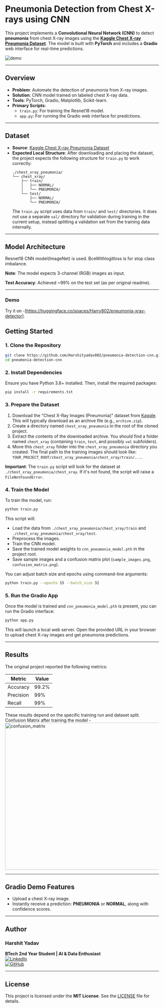 #  Pneumonia Detection from Chest X-rays using CNN

This project implements a **Convolutional Neural Network (CNN)** to detect **pneumonia** from chest X-ray images using the [**Kaggle Chest X-ray Pneumonia Dataset**](https://www.kaggle.com/datasets/paultimothymooney/chest-xray-pneumonia). The model is built with **PyTorch** and includes a **Gradio** web interface for real-time predictions.

![demo](assets/demo.gif) <!-- Optional: Add a demo image or remove this line -->

---

##  Overview

- **Problem**: Automate the detection of pneumonia from X-ray images.
- **Solution**: CNN model trained on labeled chest X-ray data.
- **Tools**: PyTorch, Gradio, Matplotlib, Scikit-learn.
- **Primary Scripts**:
    - `train.py`: For training the Resnet18 model.
    - `app.py`: For running the Gradio web interface for predictions.

---

##  Dataset

- **Source**: [Kaggle Chest X-ray Pneumonia Dataset](https://www.kaggle.com/datasets/paultimothymooney/chest-xray-pneumonia)
- **Expected Local Structure**: After downloading and placing the dataset, the project expects the following structure for `train.py` to work correctly:
  ```
  ./chest_xray_pneumonia/
  └── chest_xray/
      ├── train/
      │   ├── NORMAL/
      │   └── PNEUMONIA/
      └── test/
          ├── NORMAL/
          └── PNEUMONIA/
  ```
  The `train.py` script uses data from `train/` and `test/` directories. It does not use a separate `val/` directory for validation during training in the current setup, instead splitting a validation set from the training data internally.

---

##  Model Architecture

Resnet18 CNN model(ImageNet) is used.
BceWithlogitloss is for stop class imbalance.


**Note**: The model expects 3-channel (RGB) images as input.

**Test Accuracy**: Achieved ~99% on the test set (as per original readme).

---
### Demo 
Try it on -[https://huggingface.co/spaces/Harry802/pneumonia-xray-detector].

##  Getting Started

### 1. Clone the Repository

```bash
git clone https://github.com/Harshityadav802/pneumonia-detection-cnn.git
cd pneumonia-detection-cnn
```

### 2. Install Dependencies

Ensure you have Python 3.8+ installed. Then, install the required packages:
```bash
pip install -r requirements.txt
```

### 3. Prepare the Dataset

1.  Download the "Chest X-Ray Images (Pneumonia)" dataset from [Kaggle](https://www.kaggle.com/datasets/paultimothymooney/chest-xray-pneumonia). This will typically download as an archive file (e.g., `archive.zip`).
2.  Create a directory named `chest_xray_pneumonia` in the root of the cloned project.
3.  Extract the contents of the downloaded archive. You should find a folder named `chest_xray` (containing `train`, `test`, and possibly `val` subfolders).
4.  Move this `chest_xray` folder into the `chest_xray_pneumonia` directory you created. The final path to the training images should look like: `YOUR_PROJECT_ROOT/chest_xray_pneumonia/chest_xray/train/...`.

**Important**: The `train.py` script will look for the dataset at `./chest_xray_pneumonia/chest_xray`. If it's not found, the script will raise a `FileNotFoundError`.

### 4. Train the Model

To train the model, run:
```bash
python train.py
```
This script will:
- Load the data from `./chest_xray_pneumonia/chest_xray/train` and `./chest_xray_pneumonia/chest_xray/test`.
- Preprocess the images.
- Train the CNN model.
- Save the trained model weights to `cnn_pneumonia_model.pth` in the project root.
- Save sample images and a confusion matrix plot (`sample_images.png`, `confusion_matrix.png`).

You can adjust batch size and epochs using command-line arguments:
```bash
python train.py --epochs 15 --batch_size 32
```

### 5. Run the Gradio App

Once the model is trained and `cnn_pneumonia_model.pth` is present, you can run the Gradio interface:
```bash
python app.py
```
This will launch a local web server. Open the provided URL in your browser to upload chest X-ray images and get pneumonia predictions.

---

##  Results

The original project reported the following metrics:

| Metric     | Value  |
|------------|--------|
| Accuracy   | 99.2%  |
| Precision  | 99%  |
| Recall     | 99%  |

These results depend on the specific training run and dataset split.
Confusion Matrix after training the model - 
<img width="640" height="480" alt="confusion_matrix" src="https://github.com/user-attachments/assets/b2882ef1-510d-48ce-9a16-0855c4250736" />

---

##  Gradio Demo Features

- Upload a chest X-ray image.
- Instantly receive a prediction: **PNEUMONIA** or **NORMAL**, along with confidence scores.

---

##  Author

### Harshit Yadav  
**BTech 2nd Year Student | AI & Data Enthusiast**  
[![LinkedIn](https://img.shields.io/badge/-LinkedIn-0077B5?style=round&logo=linkedin)](https://www.linkedin.com/in/harshityadav802/)  
[![GitHub](https://img.shields.io/badge/-GitHub-181717?style=flat&logo=github)](https://github.com/Harshityadav802/)

---

##  License

This project is licensed under the **MIT License**. See the [LICENSE](LICENSE) file for details.
